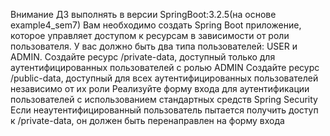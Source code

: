 
Внимание ДЗ выполнять в версии SpringBoot:3.2.5(на основе example4_sem7)
Вам необходимо создать Spring Boot приложение, которое управляет доступом к ресурсам в зависимости от роли пользователя. У вас должно быть два типа пользователей: USER и ADMIN.
Создайте ресурс /private-data, доступный только для аутентифицированных пользователей с ролью ADMIN
Создайте ресурс /public-data, доступный для всех аутентифицированных пользователей независимо от их роли
Реализуйте форму входа для аутентификации пользователей с использованием стандартных средств Spring Security
Если неаутентифицированный пользователь пытается получить доступ к /private-data, он должен быть перенаправлен на форму входа
